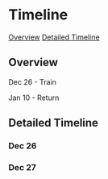 # Timeline
[Overview]()
[Detailed Timeline]()

## Overview

Dec 26 - Train

Jan 10 - Return

## Detailed Timeline

### Dec 26

### Dec 27

